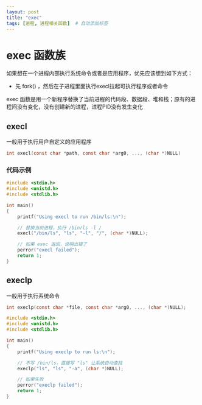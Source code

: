 ```yaml
---
layout: post
title: "exec"
tags: [进程, 进程相关函数]  # 自动添加标签
---
```


# exec 函数族

如果想在一个进程内部执行系统命令或者是应用程序，优先应该想到如下方式：

- 先 fork() ，然后在子进程里面执行execl拉起可执行程序或者命令

exec 函数是用一个新程序替换了当前进程的代码段、数据段、堆和栈；原有的进程间没有变化，没有创建新的进程，进程PID没有发生变化

## execl

一般用于执行用户自定义的应用程序

```c
int execl(const char *path, const char *arg0, ..., (char *)NULL)
```

### 代码示例

```c
#include <stdio.h>
#include <unistd.h>
#include <stdlib.h>

int main()
{
    printf("Using execl to run /bin/ls:\n");

    // 替换当前进程，执行 /bin/ls -l /
    execl("/bin/ls", "ls", "-l", "/", (char *)NULL);

    // 如果 exec 返回，说明出错了
    perror("execl failed");
    return 1;
}

```

## execlp

一般用于执行系统命令

```c
int execlp(const char *file, const char *arg0, ..., (char *)NULL);
```

```c
#include <stdio.h>
#include <unistd.h>
#include <stdlib.h>

int main() 
{
    printf("Using execlp to run ls:\n");

    // 不写 /bin/ls，直接写 "ls" 让系统自动查找
    execlp("ls", "ls", "-a", (char *)NULL);

    // 如果失败
    perror("execlp failed");
    return 1;
}

```
